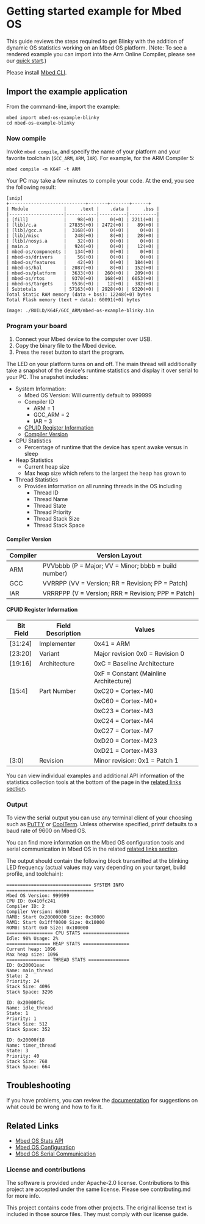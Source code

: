 # Getting started example for Mbed OS

This guide reviews the steps required to get Blinky with the addition of dynamic OS statistics working on an Mbed OS platform. (Note: To see a rendered example you can import into the Arm Online Compiler, please see our [quick start](https://os.mbed.com/docs/mbed-os/latest/quick-start/online-with-the-online-compiler.html#importing-the-code).)

Please install [Mbed CLI](https://github.com/ARMmbed/mbed-cli#installing-mbed-cli).

## Import the example application

From the command-line, import the example:

```
mbed import mbed-os-example-blinky
cd mbed-os-example-blinky
```

### Now compile

Invoke `mbed compile`, and specify the name of your platform and your favorite toolchain (`GCC_ARM`, `ARM`, `IAR`). For example, for the ARM Compiler 5:

```
mbed compile -m K64F -t ARM
```

Your PC may take a few minutes to compile your code. At the end, you see the following result:

```
[snip]
+----------------------------+-------+-------+------+
| Module             |     .text |    .data |     .bss |
|--------------------|-----------|----------|----------|
| [fill]             |    98(+0) |    0(+0) | 2211(+0) |
| [lib]/c.a          | 27835(+0) | 2472(+0) |   89(+0) |
| [lib]/gcc.a        |  3168(+0) |    0(+0) |    0(+0) |
| [lib]/misc         |   248(+0) |    8(+0) |   28(+0) |
| [lib]/nosys.a      |    32(+0) |    0(+0) |    0(+0) |
| main.o             |   924(+0) |    0(+0) |   12(+0) |
| mbed-os/components |   134(+0) |    0(+0) |    0(+0) |
| mbed-os/drivers    |    56(+0) |    0(+0) |    0(+0) |
| mbed-os/features   |    42(+0) |    0(+0) |  184(+0) |
| mbed-os/hal        |  2087(+0) |    8(+0) |  152(+0) |
| mbed-os/platform   |  3633(+0) |  260(+0) |  209(+0) |
| mbed-os/rtos       |  9370(+0) |  168(+0) | 6053(+0) |
| mbed-os/targets    |  9536(+0) |   12(+0) |  382(+0) |
| Subtotals          | 57163(+0) | 2928(+0) | 9320(+0) |
Total Static RAM memory (data + bss): 12248(+0) bytes
Total Flash memory (text + data): 60091(+0) bytes

Image: ./BUILD/K64F/GCC_ARM/mbed-os-example-blinky.bin
```

### Program your board

1. Connect your Mbed device to the computer over USB.
1. Copy the binary file to the Mbed device.
1. Press the reset button to start the program.

The LED on your platform turns on and off. The main thread will additionally take a snapshot of the device's runtime statistics and display it over serial to your PC. The snapshot includes:

* System Information:
    * Mbed OS Version: Will currently default to 999999
    * Compiler ID
        * ARM = 1
        * GCC_ARM = 2
        * IAR = 3
    * [CPUID Register Information](#cpuid-register-information)
    * [Compiler Version](#compiler-version)
* CPU Statistics
    * Percentage of runtime that the device has spent awake versus in sleep
* Heap Statistics
    * Current heap size
    * Max heap size which refers to the largest the heap has grown to
* Thread Statistics
    * Provides information on all running threads in the OS including
        * Thread ID
        * Thread Name
        * Thread State
        * Thread Priority
        * Thread Stack Size
        * Thread Stack Space

#### Compiler Version

| Compiler | Version Layout |
| -------- | -------------- |
| ARM      | PVVbbbb (P = Major; VV = Minor; bbbb = build number) |
| GCC      | VVRRPP  (VV = Version; RR = Revision; PP = Patch)    |
| IAR      | VRRRPPP (V = Version; RRR = Revision; PPP = Patch)   |

#### CPUID Register Information

| Bit Field | Field Description | Values |
| --------- | ----------------- | ------ |
|[31:24]    | Implementer       | 0x41 = ARM |
|[23:20]    | Variant           | Major revision 0x0  =  Revision 0 |
|[19:16]    | Architecture      | 0xC  = Baseline Architecture |
|           |                   | 0xF  = Constant (Mainline Architecture) |
|[15:4]     | Part Number       | 0xC20 =  Cortex-M0 |
|           |                   | 0xC60 = Cortex-M0+ |
|           |                   | 0xC23 = Cortex-M3  |
|           |                   | 0xC24 = Cortex-M4  |
|           |                   | 0xC27 = Cortex-M7  |
|           |                   | 0xD20 = Cortex-M23 |
|           |                   | 0xD21 = Cortex-M33 |
|[3:0]      | Revision          | Minor revision: 0x1 = Patch 1 |



You can view individual examples and additional API information of the statistics collection tools at the bottom of the page in the [related links section](#related-links).


### Output

To view the serial output you can use any terminal client of your choosing such as [PuTTY](http://www.putty.org/) or [CoolTerm](http://freeware.the-meiers.org/). Unless otherwise specified, printf defaults to a baud rate of 9600 on Mbed OS.

You can find more information on the Mbed OS configuration tools and serial communication in Mbed OS in the related [related links section](#related-links).

The output should contain the following block transmitted at the blinking LED frequency (actual values may vary depending on your target, build profile, and toolchain):

```
=============================== SYSTEM INFO  ================================
Mbed OS Version: 999999
CPU ID: 0x410fc241
Compiler ID: 2
Compiler Version: 60300
RAM0: Start 0x20000000 Size: 0x30000
RAM1: Start 0x1fff0000 Size: 0x10000
ROM0: Start 0x0 Size: 0x100000
================= CPU STATS =================
Idle: 98% Usage: 2%
================ HEAP STATS =================
Current heap: 1096
Max heap size: 1096
================ THREAD STATS ===============
ID: 0x20001eac
Name: main_thread
State: 2
Priority: 24
Stack Size: 4096
Stack Space: 3296

ID: 0x20000f5c
Name: idle_thread
State: 1
Priority: 1
Stack Size: 512
Stack Space: 352

ID: 0x20000f18
Name: timer_thread
State: 3
Priority: 40
Stack Size: 768
Stack Space: 664

```

## Troubleshooting

If you have problems, you can review the [documentation](https://os.mbed.com/docs/latest/tutorials/debugging.html) for suggestions on what could be wrong and how to fix it.

## Related Links

* [Mbed OS Stats API](https://os.mbed.com/docs/latest/apis/mbed-statistics.html)
* [Mbed OS Configuration](https://os.mbed.com/docs/latest/reference/configuration.html)
* [Mbed OS Serial Communication](https://os.mbed.com/docs/latest/tutorials/serial-communication.html)

### License and contributions

The software is provided under Apache-2.0 license. Contributions to this project are accepted under the same license. Please see contributing.md for more info.

This project contains code from other projects. The original license text is included in those source files. They must comply with our license guide.
